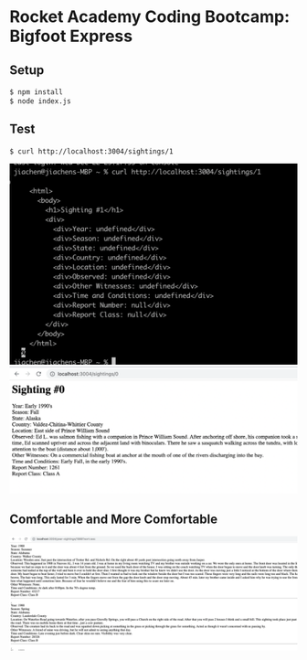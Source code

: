 # Rocket Academy Coding Bootcamp: Bigfoot Express

## Setup

```
$ npm install
$ node index.js
```

## Test

```
$ curl http://localhost:3004/sightings/1
```

![](2021-12-23-10-10-03.png)
![](2021-12-23-10-10-25.png)

## Comfortable and More Comfortable

![](2021-12-23-10-41-13.png)
